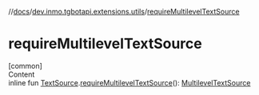 //[docs](../../index.md)/[dev.inmo.tgbotapi.extensions.utils](index.md)/[requireMultilevelTextSource](require-multilevel-text-source.md)



# requireMultilevelTextSource  
[common]  
Content  
inline fun [TextSource](../dev.inmo.tgbotapi.CommonAbstracts/-text-source/index.md).[requireMultilevelTextSource](require-multilevel-text-source.md)(): [MultilevelTextSource](../dev.inmo.tgbotapi.CommonAbstracts/-multilevel-text-source/index.md)  



